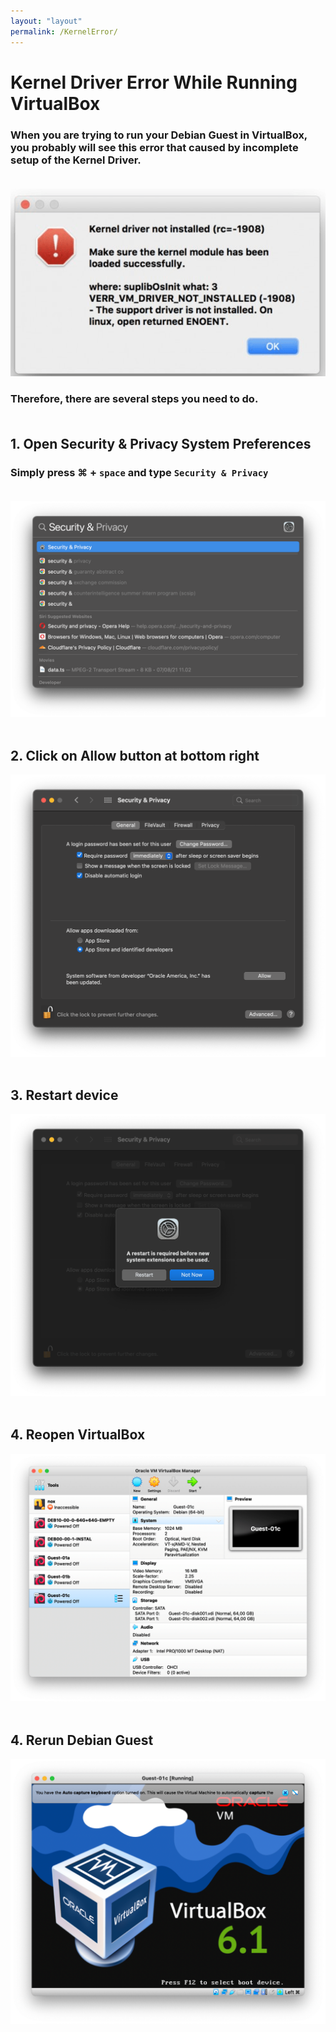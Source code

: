 ```yaml
---
layout: "layout"
permalink: /KernelError/
---
```


# Kernel Driver Error While Running VirtualBox

### When you are trying to run your Debian Guest in VirtualBox, you probably will see this error that caused by incomplete setup of the Kernel Driver.<br><br>

![](./assets/images/VirtualBox/17.png)

### Therefore, there are several steps you need to do. <br><br>

## 1. Open Security & Privacy System Preferences

### Simply press &#8984; + `space` and type `Security & Privacy` <br><br>

![](./assets/images/VirtualBox/18.png) <br><br>

## 2. Click on **Allow** button at bottom right

![](./assets/images/VirtualBox/10.png) <br><br>

## 3. Restart device

![](./assets/images/VirtualBox/11.png) <br><br>

## 4. Reopen VirtualBox

![](./assets/images/VirtualBox/13.png) <br><br>

## 4. Rerun Debian Guest

![](./assets/images/VirtualBox/21.png) <br><br>
